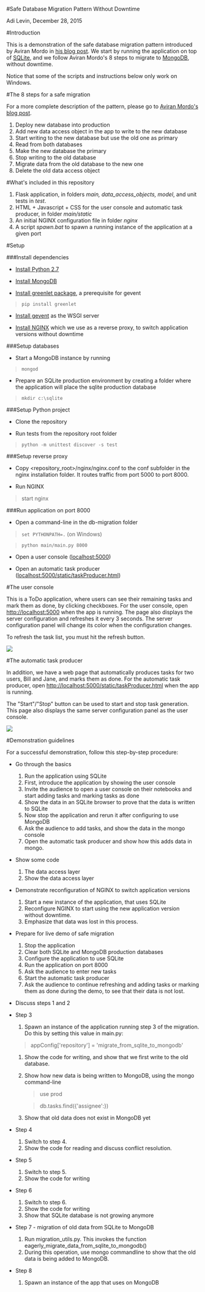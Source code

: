 #Safe Database Migration Pattern Without Downtime

Adi Levin, December 28, 2015

#Introduction

This is a demonstration of the safe database migration pattern introduced by 
Aviran Mordo in [his blog post](http://www.aviransplace.com/2015/12/15/safe-database-migration-pattern-without-downtime/).
We start by running the application on top of [SQLite](https://www.sqlite.org/), 
and we follow Aviran Mordo's 8 steps to migrate to [MongoDB](https://www.mongodb.org/), 
without downtime.

Notice that some of the scripts and instructions below only work on Windows.

#The 8 steps for a safe migration

For a more complete description of the pattern, please go to 
[Aviran Mordo's blog post](http://www.aviransplace.com/2015/12/15/safe-database-migration-pattern-without-downtime/).

1. Deploy new database into production
2. Add new data access object in the app to write to the new database
3. Start writing to the new database but use the old one as primary
4. Read from both databases
5. Make the new database the primary
6. Stop writing to the old database
7. Migrate data from the old database to the new one
8. Delete the old data access object

#What's included in this repository

1. Flask application, in folders *main, data_access_objects, model*, and unit tests in *test*.
2. HTML + Javascript + CSS for the user console and automatic task producer, in folder *main/static*
3. An initial NGINX configuration file in folder *nginx*
4. A script *spawn.bat* to spawn a running instance of the application at a given port

#Setup

###Install dependencies

- [Install Python 2.7](https://www.python.org/downloads/)

- [Install MongoDB](https://docs.mongodb.org/manual/)

- [Install greenlet package](https://pypi.python.org/pypi/greenlet), a prerequisite for gevent
>`pip install greenlet`

- [Install gevent](http://www.gevent.org/) as the WSGI server

- [Install NGINX](http://nginx.org/en/download.html) which we use as a reverse proxy, to 
switch application versions without downtime 

###Setup databases

- Start a MongoDB instance by running
>`mongod`

- Prepare an SQLite production environment by creating a folder where the application will place the sqlite production
database
> `mkdir c:\sqlite`

###Setup Python project

- Clone the repository

- Run tests from the repository root folder
> `python -m unittest discover -s test`

###Setup reverse proxy

- Copy <repository_root>/nginx/nginx.conf to the conf subfolder in the nginx installation folder. It routes traffic from port 5000 to port 8000.
 
- Run NGINX
> start nginx

###Run application on port 8000
 
- Open a command-line in the db-migration folder

 > `set PYTHONPATH=.` (on Windows)

 > `python main/main.py 8000`

- Open a user console ([localhost:5000](http://localhost:5000)) 

- Open an automatic task producer ([localhost:5000/static/taskProducer.html](localhost:5000/static/taskProducer.html))

#The user console

This is a ToDo application, where users can see their remaining tasks and mark them as done, by clicking checkboxes.
For the user console, open [http://localhost:5000](http://localhost:5000) when the app is running.
The page also displays the server configuration and refreshes it every 3 seconds. The server configuration panel
will change its color when the configuration changes.

To refresh the task list, you must hit the refresh button.

![](images/user_console.png)

#The automatic task producer

In addition, we have a web page that automatically produces tasks for two users, Bill and Jane, and marks them
 as done. For the automatic task producer, 
 open [http://localhost:5000/static/taskProducer.html](http://localhost:5000/static/taskProducer.html)
 when the app is running.
 
 The "Start"/"Stop" button can be used to start and stop task generation.
 This page also displays the same server configuration panel as the user console.

![](images/automatic_producer.png)

#Demonstration guidelines

For a successful demonstration, follow this step-by-step procedure:

- Go through the basics
  1. Run the application using SQLite
  1. First, introduce the application by showing the user console
  1. Invite the audience to open a user console on their notebooks and start adding tasks and marking tasks as done
  1. Show the data in an SQLite browser to prove that the data is written to SQLite
  1. Now stop the application and rerun it after configuring to use MongoDB
  1. Ask the audience to add tasks, and show the data in the mongo console
  1. Open the automatic task producer and show how this adds data in mongo.  
- Show some code
  1. The data access layer
  1. Show the data access layer
- Demonstrate reconfiguration of NGINX to switch application versions
  1. Start a new instance of the application, that uses SQLite
  1. Reconfigure NGINX to start using the new application version without downtime.
  1. Emphasize that data was lost in this process.
- Prepare for live demo of safe migration
  1. Stop the application
  1. Clear both SQLite and MongoDB production databases
  1. Configure the application to use SQLite
  1. Run the application on port 8000
  1. Ask the audience to enter new tasks
  1. Start the automatic task producer
  1. Ask the audience to continue refreshing and adding tasks or marking them as done during the demo, to see that their data is not lost.
- Discuss steps 1 and 2
- Step 3
  1. Spawn an instance of the application running step 3 of the migration. Do this by setting this value in main.py: 
    > appConfig['repository'] = 'migrate_from_sqlite_to_mongodb'
    
  1. Show the code for writing, and show that we first write to the old database.
  1. Show how new data is being written to MongoDB, using the mongo command-line
      > use prod
      
      > db.tasks.find({'assignee':<some name>})
  1. Show that old data does not exist in MongoDB yet
- Step 4
  1. Switch to step 4.
  1. Show the code for reading and discuss conflict resolution.
- Step 5
  1. Switch to step 5.
  1. Show the code for writing
- Step 6
  1. Switch to step 6.
  1. Show the code for writing
  1. Show that SQLite database is not growing anymore
- Step 7 - migration of old data from SQLite to MongoDB
  1. Run migration_utils.py. This invokes the function eagerly_migrate_data_from_sqlite_to_mongodb()
  1. During this operation, use mongo commandline to show that the old data is being added to MongoDB.
- Step 8
  1. Spawn an instance of the app that uses on MongoDB
 

  
      
